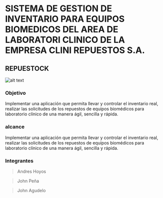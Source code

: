 # SISTEMA DE GESTION DE INVENTARIO PARA EQUIPOS BIOMEDICOS DEL AREA DE LABORATORI CLINICO DE LA EMPRESA CLINI REPUESTOS S.A.
## REPUESTOCK
![alt text]()
### Objetivo
Implementar una aplicación que permita llevar y controlar el inventario real, realizar las solicitudes de los repuestos de equipos biomédicos para laboratorio clínico de una manera ágil, sencilla y rápida.
### alcance
Implementar una aplicación que permita llevar y controlar el inventario real, realizar las solicitudes de los repuestos de equipos biomédicos para laboratorio clínico de una manera ágil, sencilla y rápida.
### Integrantes
>Andres Hoyos

>John Peña

>John Agudelo




